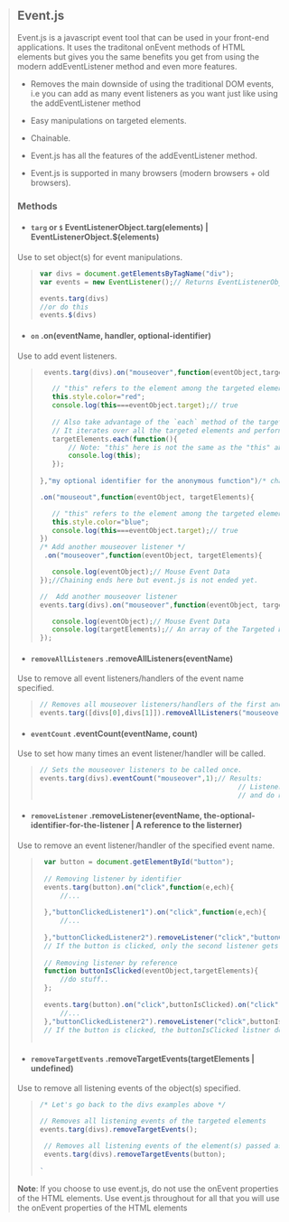 
> ## Event.js  
> 
> Event.js is a javascript event tool that can be used in your front-end applications. It uses the traditonal onEvent methods of HTML elements but gives you the same benefits you get from using the modern addEventListener method and even more features.
> 
> 
> - Removes the main downside of using the traditional DOM events, i.e you can add as many event listeners as you want just like using the addEventListener method 
> 
> - Easy manipulations on targeted elements.
>  
> - Chainable.
> 
> - Event.js has all the features of the addEventListener method.
> 
> - Event.js is supported in many browsers (modern browsers + old browsers).
> 
> 
> ### Methods
> - #### `targ` or `$` **EventListenerObject**.targ(elements) | **EventListenerObject**.$(elements)
> Use to set object(s) for event manipulations.
>> ```js
>> var divs = document.getElementsByTagName("div");
>> var events = new EventListener();// Returns EventListenerObject.
>> 
>> events.targ(divs) 
>> //or do this 
>> events.$(divs)
>> 
> - #### `on` .on(eventName, handler, optional-identifier)
> Use to add event listeners.
>> ```js
>>  events.targ(divs).on("mouseover",function(eventObject,targetElements){
>> 
>>    // "this" refers to the element among the targeted elements that is focused or hovered.
>>    this.style.color="red";
>>    console.log(this===eventObject.target);// true
>>    
>>    // Also take advantage of the `each` method of the targetElements parameter
>>    // It iterates over all the targeted elements and performs the function passed as argument to it.
>>    targetElements.each(function(){
>>        // Note: "this" here is not the same as the "this" above.
>>        console.log(this);
>>    });
>>    
>> },"my optional identifier for the anonymous function")/* chainable */
>> 
>> .on("mouseout",function(eventObject, targetElements){
>> 
>>    // "this" refers to the element among the targeted elements that is blured.
>>    this.style.color="blue";
>>    console.log(this===eventObject.target);// true
>> })
>> /* Add another mouseover listener */
>>  .on("mouseover",function(eventObject, targetElements){
>> 
>>    console.log(eventObject);// Mouse Event Data
>> });//Chaining ends here but event.js is not ended yet.
>> 
>> //  Add another mouseover listener
>> events.targ(divs).on("mouseover",function(eventObject, targetElements){
>> 
>>    console.log(eventObject);// Mouse Event Data
>>    console.log(targetElements);// An array of the Targeted Elements with the each method attached to the array.
>> });
>> 
> - #### `removeAllListeners` .removeAllListeners(eventName)
> Use to remove all event listeners/handlers of the event name specified.
>> ```js
>> // Removes all mouseover listeners/handlers of the first and second Div elements.
>> events.targ([divs[0],divs[1]]).removeAllListeners("mouseover");
>> 
> - #### `eventCount` .eventCount(eventName, count)
> Use to set how many times an event listener/handler will be called.
>> ```js
>> // Sets the mouseover listeners to be called once.
>> events.targ(divs).eventCount("mouseover",1);// Results:
>>                                                  // Listeners are executed when a targeted element is hovered for the first time 
>>                                                  // and do not get executed afterwards when hovered again.
>> 
> - #### `removeListener` .removeListener(eventName, the-optional-identifier-for-the-listener | A reference to the listerner)
> Use to remove an event listener/handler of the specified event name.
>> ```js
>>  var button = document.getElementById("button");
>>  
>>  // Removing listener by identifier
>>  events.targ(button).on("click",function(e,ech){
>>      //...
>>      
>>  },"buttonClickedListener1").on("click",function(e,ech){
>>      //...
>>      
>>  },"buttonClickedListener2").removeListener("click","buttonClickedListener1");
>>  // If the button is clicked, only the second listener gets executed.
>>  
>>  // Removing listener by reference
>>  function buttonIsClicked(eventObject,targetElements){
>>      //do stuff..
>>  };
>>  
>>  events.targ(button).on("click",buttonIsClicked).on("click",function(e,ech){
>>      //...
>>  },"buttonClickedListener2").removeListener("click",buttonIsClicked);
>>  // If the button is clicked, the buttonIsClicked listner does not get executed.
>>  
> - #### `removeTargetEvents` .removeTargetEvents(targetElements | undefined)
> Use to remove all listening events of the object(s) specified.
>> ```js
>> /* Let's go back to the divs examples above */
>> 
>> // Removes all listening events of the targeted elements
>> events.targ(divs).removeTargetEvents();
>> 
>>  // Removes all listening events of the element(s) passed as argument to the removeTargetEvents method.
>>  events.targ(divs).removeTargetEvents(button);
>>  
>> `
>**Note**: If you choose to use event.js, do not use the onEvent properties of the HTML elements. Use event.js throughout for all that you will use the onEvent properties of the HTML elements
